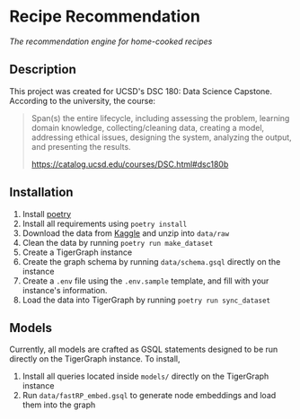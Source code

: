 # Recipe Recommendation

_The recommendation engine for home-cooked recipes_

## Description

This project was created for UCSD's DSC 180: Data Science Capstone. According to the university, the course:

> Span(s) the entire lifecycle, including assessing the problem, learning domain knowledge, collecting/cleaning data, creating a model, addressing ethical issues, designing the system, analyzing the output, and presenting the results.
>
> https://catalog.ucsd.edu/courses/DSC.html#dsc180b

## Installation

1. Install [poetry](https://python-poetry.org/docs/#installation)
2. Install all requirements using `poetry install`
3. Download the data from [Kaggle](https://www.kaggle.com/shuyangli94/food-com-recipes-and-user-interactions) and unzip into `data/raw`
4. Clean the data by running `poetry run make_dataset`
5. Create a TigerGraph instance
6. Create the graph schema by running `data/schema.gsql` directly on the instance
7. Create a `.env` file using the `.env.sample` template, and fill with your instance's information.
8. Load the data into TigerGraph by running `poetry run sync_dataset`

## Models

Currently, all models are crafted as GSQL statements designed to be run directly on the TigerGraph instance. To install,

1. Install all queries located inside `models/` directly on the TigerGraph instance
2. Run `data/fastRP_embed.gsql` to generate node embeddings and load them into the graph

